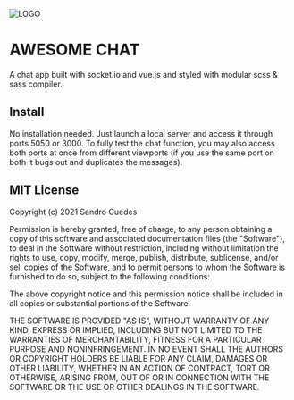![LOGO](http://sgs-design.com/temp/imgs/Awesome.png)

# AWESOME CHAT

A chat app built with socket.io and vue.js and styled with modular scss & sass compiler.

## Install
No installation needed. Just launch a local server and access it through ports 5050 or 3000. To fully test the chat function, you may also access both ports at once from different viewports (if you use the same port on both it bugs out and duplicates the messages).


## MIT License

Copyright (c) 2021 Sandro Guedes

Permission is hereby granted, free of charge, to any person obtaining a copy of this software and associated documentation files (the "Software"), to deal in the Software without restriction, including without limitation the rights to use, copy, modify, merge, publish, distribute, sublicense, and/or sell copies of the Software, and to permit persons to whom the Software is furnished to do so, subject to the following conditions:

The above copyright notice and this permission notice shall be included in all copies or substantial portions of the Software.

THE SOFTWARE IS PROVIDED "AS IS", WITHOUT WARRANTY OF ANY KIND, EXPRESS OR IMPLIED, INCLUDING BUT NOT LIMITED TO THE WARRANTIES OF MERCHANTABILITY, FITNESS FOR A PARTICULAR PURPOSE AND NONINFRINGEMENT. IN NO EVENT SHALL THE AUTHORS OR COPYRIGHT HOLDERS BE LIABLE FOR ANY CLAIM, DAMAGES OR OTHER LIABILITY, WHETHER IN AN ACTION OF CONTRACT, TORT OR OTHERWISE, ARISING FROM, OUT OF OR IN CONNECTION WITH THE SOFTWARE OR THE USE OR OTHER DEALINGS IN THE SOFTWARE.
